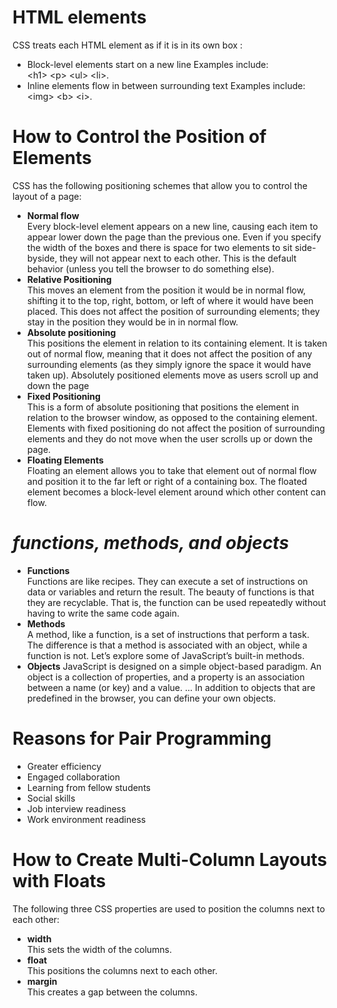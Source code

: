 # **HTML elements**
CSS treats each HTML element as if it is in its own box :  
+ Block-level elements
start on a new line
Examples include:  
\<h1> \<p> \<ul> \<li>.
+ Inline elements
flow in between
surrounding text
Examples include:
\<img> \<b> \<i>.
# **How to Control the Position of Elements**
CSS has the following positioning schemes that allow you to control
the layout of a page:  
+ **Normal flow**  
Every block-level element
appears on a new line, causing
each item to appear lower down
the page than the previous one.
Even if you specify the width
of the boxes and there is space
for two elements to sit side-byside, they will not appear next
to each other. This is the default
behavior (unless you tell the
browser to do something else).
+ **Relative Positioning**  
This moves an element from the
position it would be in normal
flow, shifting it to the top, right,
bottom, or left of where it
would have been placed. This
does not affect the position of
surrounding elements; they stay
in the position they would be in
in normal flow.
+ **Absolute positioning**  
This positions the element
in relation to its containing
element. It is taken out of
normal flow, meaning that it
does not affect the position
of any surrounding elements
(as they simply ignore the
space it would have taken up).
Absolutely positioned elements
move as users scroll up and
down the page
+ **Fixed Positioning**  
This is a form of absolute
positioning that positions
the element in relation to the
browser window, as opposed
to the containing element.
Elements with fixed positioning
do not affect the position of
surrounding elements and they
do not move when the user
scrolls up or down the page.
+ **Floating Elements**  
Floating an element allows
you to take that element out
of normal flow and position
it to the far left or right of a
containing box. The floated
element becomes a block-level
element around which other
content can flow.
# _**functions, methods, and objects**_
+ **Functions**  
Functions are like recipes. They can execute a set of instructions on data or variables and return the result. The beauty of functions is that they are recyclable. That is, the function can be used repeatedly without having to write the same code again.
+ **Methods**  
A method, like a function, is a set of instructions that perform a task. The difference is that a method is associated with an object, while a function is not. Let’s explore some of JavaScript’s built-in methods.
+ **Objects**
JavaScript is designed on a simple object-based paradigm. An object is a collection of properties, and a property is an association between a name (or key) and a value. ... In addition to objects that are predefined in the browser, you can define your own objects.
# **Reasons for Pair Programming**
- Greater efficiency
- Engaged collaboration
- Learning from fellow students
- Social skills
- Job interview readiness
- Work environment readiness
# How to Create Multi-Column Layouts with Floats
The following three CSS
properties are used to position
the columns next to each other:  
- **width**  
This sets the width of the
columns.
- **float**  
This positions the columns next
to each other.
- **margin**  
This creates a gap between the
columns.


